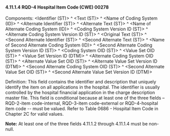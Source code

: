 #### 4.11.1.4 RQD-4 Hospital Item Code (CWE) 00278

Components: &lt;Identifier (ST)> ^ &lt;Text (ST)> ^ &lt;Name of Coding System (ID)> ^ &lt;Alternate Identifier (ST)> ^ &lt;Alternate Text (ST)> ^ &lt;Name of Alternate Coding System (ID)> ^ &lt;Coding System Version ID (ST)> ^ &lt;Alternate Coding System Version ID (ST)> ^ &lt;Original Text (ST)> ^ &lt;Second Alternate Identifier (ST)> ^ &lt;Second Alternate Text (ST)> ^ &lt;Name of Second Alternate Coding System (ID)> ^ &lt;Second Alternate Coding System Version ID (ST)> ^ &lt;Coding System OID (ST)> ^ &lt;Value Set OID (ST)> ^ &lt;Value Set Version ID (DTM)> ^ &lt;Alternate Coding System OID (ST)> ^ &lt;Alternate Value Set OID (ST)> ^ &lt;Alternate Value Set Version ID (DTM)> ^ &lt;Second Alternate Coding System OID (ST)> ^ &lt;Second Alternate Value Set OID (ST)> ^ &lt;Second Alternate Value Set Version ID (DTM)>

Definition: This field contains the identifier and description that uniquely identify the item on all applications in the hospital. The identifier is usually controlled by the hospital financial application in the charge description master file. This field is conditional because at least one of the three fields – RQD-2-item code-internal, RQD-3-item code-external or RQD-4-hospital item code _--_ must be valued. Refer to Table 0686 - Hospital Item Code in Chapter 2C for valid values.

**Note:** At least one of the three fields 4.11.1.2 through 4.11.1.4 must be non-null.
